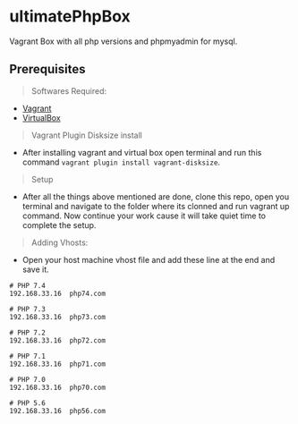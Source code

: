 # ultimatePhpBox
Vagrant Box with all php versions and phpmyadmin for mysql.

## Prerequisites
> Softwares Required:
- [Vagrant](https://www.vagrantup.com/intro/getting-started/install.html)
- [VirtualBox](https://www.virtualbox.org/wiki/Downloads)

> Vagrant Plugin Disksize install
- After installing vagrant and virtual box open terminal and run this command `vagrant plugin install vagrant-disksize`.

> Setup
- After all the things above mentioned are done, clone this repo, open you terminal and navigate to the folder where its clonned and run vagrant up command. Now continue your work cause it will take quiet time to complete the setup.

> Adding Vhosts:
- Open your host machine vhost file and add these line at the end and save it.

```
# PHP 7.4
192.168.33.16  php74.com

# PHP 7.3
192.168.33.16  php73.com

# PHP 7.2
192.168.33.16  php72.com

# PHP 7.1
192.168.33.16  php71.com

# PHP 7.0
192.168.33.16  php70.com

# PHP 5.6
192.168.33.16  php56.com
```
